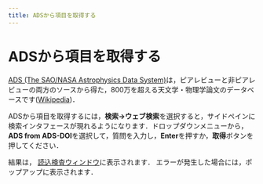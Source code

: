 ```yaml
---
title: ADSから項目を取得する
---
```


# ADSから項目を取得する

[ADS (The SAO/NASA Astrophysics Data System)](http://adswww.harvard.edu/)は，ピアレビューと非ピアレビューの両方のソースから得た，800万を超える天文学・物理学論文のデータベースです([Wikipedia](https://en.wikipedia.org/wiki/Astrophysics_Data_System))．

ADSから項目を取得するには，**検索→ウェブ検索**を選択すると，サイドペインに検索インタフェースが現れるようになります．ドロップダウンメニューから，**ADS from ADS-DOI**を選択して，質問を入力し，**Enter**を押すか，**取得**ボタンを押してください．

結果は，  [読込検査ウィンドウ](ImportInspectionDialog)に表示されます．
エラーが発生した場合には，ポップアップに表示されます．
